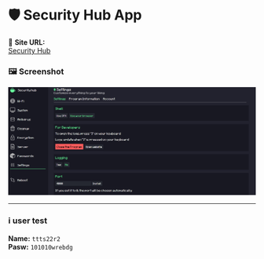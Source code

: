 # 🛡️ Security Hub App

🔗 **Site URL:**  
[Security Hub](https://spx-security-hub.wuaze.com/page/main?i=1)

### 🖼️ Screenshot  
![Security Hub](.git_sorse/1.png)

---

### ℹ️ user test
**Name:** `ttts22r2`  
**Pasw:** `101010wrebdg`
